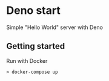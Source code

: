 # Deno start

Simple "Hello World" server with Deno

## Getting started

Run with Docker

```shell
> docker-compose up
```
